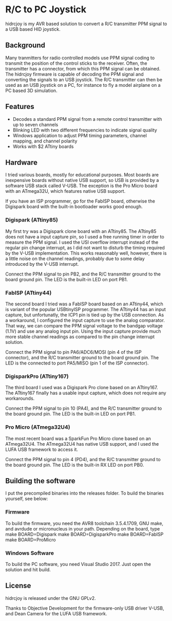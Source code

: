 # R/C to PC Joystick

hidrcjoy is my AVR based solution to convert a R/C transmitter PPM signal to a USB based HID joystick.

## Background

Many tranmitters for radio controlled models use PPM signal coding to transmit the position of the control sticks to the receiver. Often, the transmitter has a connector, from which this PPM signal can be obtained. The hidrcjoy firmware is capable of decoding the PPM signal and converting the signals to an USB joystick. The R/C transmitter can then be used as an USB joystick on a PC, for instance to fly a model airplane on a PC based 3D simulation.

## Features

- Decodes a standard PPM signal from a remote control transmitter with up to seven channels
- Blinking LED with two different frequencies to indicate signal quality
- Windows application to adjust PPM timing parameters, channel mapping, and channel polarity
- Works with $2 ATtiny boards

## Hardware

I tried various boards, mostly for educational purposes. Most boards are inexpensive boards without native USB support, so USB is provided by a software USB stack called V-USB. The exception is the Pro Micro board with an ATmega32U, which features native USB support.

If you have an ISP programmer, go for the FabISP board, otherwise the Digispark board with the built-in bootloader works good enough.

### Digispark (ATtiny85)

My first try was a Digispark clone board with an ATtiny85. The ATtiny85 does not have a input capture pin, so I used a free running timer in order to measure the PPM signal. I used the USI overflow interrupt instead of the regular pin change interrupt, as I did not want to disturb the timing required by the V-USB implementation. This works reasonably well, however, there is a little noise on the channel readings, probably due to some delay introduced by the V-USB interrupt.

Connect the PPM signal to pin PB2, and the R/C transmitter ground to the board ground pin. The LED is the built-in LED on port PB1.

### FabISP (ATtiny44)

The second board I tried was a FabISP board based on an ATtiny44, which is variant of the popular USBtinyISP programmer. The ATtiny44 has an input capture, but unfortunatly, the ICP1 pin is tied up by the USB connection. As a workaround, I configured the input capture to use the analog comparator. That way, we can compare the PPM signal voltage to the bandgap voltage (1.1V) and use any analog input pin. Using the input capture provide much more stable channel readings as compared to the pin change interrupt solution.

Connect the PPM signal to pin PA6/ADC6/MOSI (pin 4 of the ISP connector), and the R/C transmitter ground to the board ground pin. The LED is the connected to port PA5/MISO (pin 1 of the ISP connector).

### DigisparkPro (ATtiny167)

The third board I used was a Digispark Pro clone based on an ATtiny167. The ATtiny167 finally has a usable input capture, which does not require any workarounds.

Connect the PPM signal to pin 10 (PA4), and the R/C transmitter ground to the board ground pin. The LED is the built-in LED on port PB1.

### Pro Micro (ATmega32U4)

The most recent board was a SparkFun Pro Micro clone based on an ATmega32U4. The ATmega32U4 has native USB support, and I used the LUFA USB framework to access it.

Connect the PPM signal to pin 4 (PD4), and the R/C transmitter ground to the board ground pin. The LED is the built-in RX LED on port PB0.

## Building the software

I put the precompiled binaries into the releases folder. To build the binaries yourself, see below:

### Firmware

To build the firmware, you need the AVR8 toolchain 3.5.4.1709, GNU make, and avrdude or micronucleus in your path. Depending on the board, type
make BOARD=Digispark
make BOARD=DigisparkPro
make BOARD=FabISP
make BOARD=ProMicro

### Windows Software

To build the PC software, you need Visual Studio 2017. Just open the solution and hit build.

## License

hidrcjoy is released under the GNU GPLv2.

Thanks to Objective Development for the firmware-only USB driver V-USB, and Dean Camera for the LUFA USB framework.
